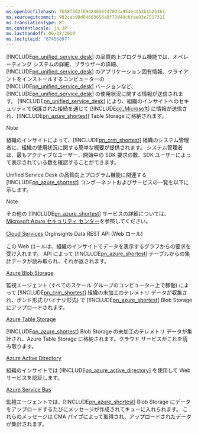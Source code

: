 ```yaml
---
ms.openlocfilehash: 7b58f302f694246564d7073a954ecd53b1b25361
ms.sourcegitcommit: 982cab99d84663656a8f73d48c6fae03e7517321
ms.translationtype: MT
ms.contentlocale: ja-JP
ms.lasthandoff: 06/28/2019
ms.locfileid: "67456897"
---
```

[!INCLUDE[pn_unified_service_desk](pn-unified-service-desk.md)] の品質向上プログラム機能では、オペレーティング システムの詳細、ブラウザーの詳細、[!INCLUDE[pn_unified_service_desk](../includes/pn-unified-service-desk.md)] のアプリケーション固有情報、クライアントをインストールするコンピューターの [!INCLUDE[pn_unified_service_desk](pn-unified-service-desk.md)] バージョンなど、[!INCLUDE[pn_unified_service_desk](pn-unified-service-desk.md)] の使用状況に関する情報が送信されます。 [!INCLUDE[pn_unified_service_desk](pn-unified-service-desk.md)] により、組織のインサイトへのセキュリティで保護された接続を通じて [!INCLUDE[cc_Microsoft](cc-microsoft.md)] に情報が送信され、[!INCLUDE[pn_azure_shortest](pn-azure-shortest.md)] Table Storage に格納されます。
  
> [!NOTE]
>  組織のインサイトによって、[!INCLUDE[pn_crm_shortest](pn-crm-shortest.md)] 組織のシステム管理者に、組織の使用状況に関する簡単な概要が提供されます。 システム管理者は、最もアクティブなユーザー、開始中の SDK 要求の数、SDK ユーザーによって表示されている数を確認することができます。
  
 Unified Service Desk の品質向上プログラム機能に関連する [!INCLUDE[pn_azure_shortest](pn-azure-shortest.md)] コンポーネントおよびサービスの一覧を以下に示します。  
  
> [!NOTE]
>  その他の [!INCLUDE[pn_azure_shortest](pn-azure-shortest.md)] サービスの詳細については、[Microsoft Azure セキュリティ センター](https://azure.microsoft.com/support/trust-center/)を参照してください。  
  
 [Cloud Services](https://azure.microsoft.com/services/cloud-services/) OrgInsights Data REST API (Web ロール)  
  
 この Web ロールは、組織のインサイトでデータを表示するグラフからの要求を受け入れます。 API によって [!INCLUDE[pn_azure_shortest](pn-azure-shortest.md)] テーブルからの集計データが読み取られ、それが返されます。  
  
 [Azure Blob Storage](https://azure.microsoft.com/services/storage/blobs/)  
  
 監視エージェント (すべてのスケール グループのコンピューター上で稼働) によって [!INCLUDE[pn_crm_shortest](pn-crm-shortest.md)] 組織の未加工のテレメトリ データが収集され、ボンド形式 (バイナリ形式) で [!INCLUDE[pn_azure_shortest](pn-azure-shortest.md)] Blob Storage にアップロードされます。  
  
 [Azure Table Storage](https://azure.microsoft.com/services/storage/tables/)  
  
 [!INCLUDE[pn_azure_shortest](pn-azure-shortest.md)] Blob Storage の未加工のテレメトリ データが集計され、Azure Table Storage に格納されます。クラウド サービスがこれを読み取ります。  
  
 [Azure Active Directory](https://azure.microsoft.com/services/active-directory/)  
  
 組織のインサイトでは [!INCLUDE[pn_azure_active_directory](pn-azure-active-directory.md)] を使用して Web サービスを認証します。  
  
 [Azure Service Bus](https://azure.microsoft.com/services/service-bus/)  
  
 監視エージェントでは、[!INCLUDE[pn_azure_shortest](pn-azure-shortest.md)] Blob Storage にデータをアップロードするたびにメッセージが作成されてキューに入れられます。 これらのメッセージは CMA パイプによって取得され、アップロードされたデータが集計されます。